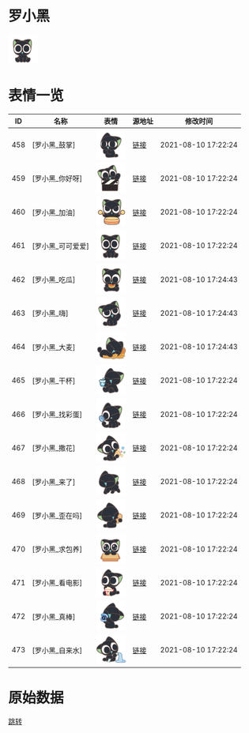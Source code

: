 # 罗小黑

<img src="./cover.png" height="60" alt="cover" />

# 表情一览

|ID|名称|表情|源地址|修改时间|
|----|----|----|----|----|
|458|[罗小黑_鼓掌]|<img src="./pic/000458_%5B罗小黑_鼓掌%5D.png" height="60" alt="鼓掌"/>|[链接](http://i0.hdslb.com/bfs/emote/622ce9f5ec001269203aaaf8339dffdc7d67d2a3.png)|2021-08-10 17:22:24|
|459|[罗小黑_你好呀]|<img src="./pic/000459_%5B罗小黑_你好呀%5D.png" height="60" alt="你好呀"/>|[链接](http://i0.hdslb.com/bfs/emote/65728d4bedb13fd75c1555c9c4c9de67d276b153.png)|2021-08-10 17:22:24|
|460|[罗小黑_加油]|<img src="./pic/000460_%5B罗小黑_加油%5D.png" height="60" alt="加油"/>|[链接](http://i0.hdslb.com/bfs/emote/50d9d9e5f57c202be83cdfdba812a15524d02406.png)|2021-08-10 17:22:24|
|461|[罗小黑_可可爱爱]|<img src="./pic/000461_%5B罗小黑_可可爱爱%5D.png" height="60" alt="可可爱爱"/>|[链接](http://i0.hdslb.com/bfs/emote/bcdfa28cd019333cdb243c3a8d73374236924585.png)|2021-08-10 17:22:24|
|462|[罗小黑_吃瓜]|<img src="./pic/000462_%5B罗小黑_吃瓜%5D.png" height="60" alt="吃瓜"/>|[链接](http://i0.hdslb.com/bfs/emote/57d8965331c9fb87afa1756416b622a22e406c43.png)|2021-08-10 17:24:43|
|463|[罗小黑_嗨]|<img src="./pic/000463_%5B罗小黑_嗨%5D.png" height="60" alt="嗨"/>|[链接](http://i0.hdslb.com/bfs/emote/7f5e00355af3331964884f27611cc9a0c64e5ce7.png)|2021-08-10 17:24:43|
|464|[罗小黑_大麦]|<img src="./pic/000464_%5B罗小黑_大麦%5D.png" height="60" alt="大麦"/>|[链接](http://i0.hdslb.com/bfs/emote/0f5a51e0272c5fcc2c318e078e92e0f8fea77980.png)|2021-08-10 17:24:43|
|465|[罗小黑_干杯]|<img src="./pic/000465_%5B罗小黑_干杯%5D.png" height="60" alt="干杯"/>|[链接](http://i0.hdslb.com/bfs/emote/04cf6b7a2f0f24909e1894694daa5c6c668e1f17.png)|2021-08-10 17:22:24|
|466|[罗小黑_找彩蛋]|<img src="./pic/000466_%5B罗小黑_找彩蛋%5D.png" height="60" alt="找彩蛋"/>|[链接](http://i0.hdslb.com/bfs/emote/59e34db87c0cb601a5e100c2db0ccfb2894aa02f.png)|2021-08-10 17:22:24|
|467|[罗小黑_撒花]|<img src="./pic/000467_%5B罗小黑_撒花%5D.png" height="60" alt="撒花"/>|[链接](http://i0.hdslb.com/bfs/emote/bbaaaa40328f32f3e3e41ffc77a70c057d0a13ad.png)|2021-08-10 17:22:24|
|468|[罗小黑_来了]|<img src="./pic/000468_%5B罗小黑_来了%5D.png" height="60" alt="来了"/>|[链接](http://i0.hdslb.com/bfs/emote/fd1950da6509171ba144d138c4d0a81f0840794e.png)|2021-08-10 17:22:24|
|469|[罗小黑_歪在吗]|<img src="./pic/000469_%5B罗小黑_歪在吗%5D.png" height="60" alt="歪在吗"/>|[链接](http://i0.hdslb.com/bfs/emote/0caf23cc530b0e021c32c623dee045160a2449fa.png)|2021-08-10 17:22:24|
|470|[罗小黑_求包养]|<img src="./pic/000470_%5B罗小黑_求包养%5D.png" height="60" alt="求包养"/>|[链接](http://i0.hdslb.com/bfs/emote/2277c2b72646cf22a7217897f3cd62c5c80a6451.png)|2021-08-10 17:22:24|
|471|[罗小黑_看电影]|<img src="./pic/000471_%5B罗小黑_看电影%5D.png" height="60" alt="看电影"/>|[链接](http://i0.hdslb.com/bfs/emote/eedd49d8d1d6c5b0eafc3e0a10966f508a7ab6f1.png)|2021-08-10 17:22:24|
|472|[罗小黑_真棒]|<img src="./pic/000472_%5B罗小黑_真棒%5D.png" height="60" alt="真棒"/>|[链接](http://i0.hdslb.com/bfs/emote/f03fbb80a7939eafa4819388df80e9c777e8ab7d.png)|2021-08-10 17:22:24|
|473|[罗小黑_自来水]|<img src="./pic/000473_%5B罗小黑_自来水%5D.png" height="60" alt="自来水"/>|[链接](http://i0.hdslb.com/bfs/emote/4a0c602ed9d4f1e5550c0595ea63653a9cbf88bd.png)|2021-08-10 17:22:24|

# 原始数据

[跳转](./raw.json)

